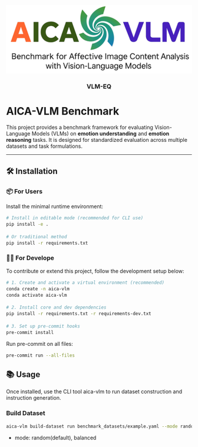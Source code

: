 <a id="readme-top"></a>

<!-- [![Contributors][contributors-shield]][contributors-url]
[![Forks][forks-shield]][forks-url]
[![Stargazers][stars-shield]][stars-url]
[![Issues][issues-shield]][issues-url]
[![Unlicense License][license-shield]][license-url]
[![LinkedIn][linkedin-shield]][linkedin-url] -->


<!-- PROJECT LOGO -->
<br />
<div align="center">
  <a href="https://github.com/Jax922/VLM-EQ">
    <img src="images/logo.png" alt="Logo" width="800" height="auto">
  </a>

  <h3 align="center">VLM-EQ</h3>

  <!-- <p align="center">
    An awesome README template to jumpstart your projects!
    <br />
    <a href="https://github.com/othneildrew/Best-README-Template"><strong>Explore the docs »</strong></a>
    <br />
    <br />
    <a href="https://github.com/othneildrew/Best-README-Template">View Demo</a>
    &middot;
    <a href="https://github.com/othneildrew/Best-README-Template/issues/new?labels=bug&template=bug-report---.md">Report Bug</a>
    &middot;
    <a href="https://github.com/othneildrew/Best-README-Template/issues/new?labels=enhancement&template=feature-request---.md">Request Feature</a>
  </p> -->
</div>


# AICA-VLM Benchmark

This project provides a benchmark framework for evaluating Vision-Language Models (VLMs) on **emotion understanding** and **emotion reasoning** tasks.
It is designed for standardized evaluation across multiple datasets and task formulations.

---

## 🛠 Installation

### 📦 For Users

Install the minimal runtime environment:

```bash
# Install in editable mode (recommended for CLI use)
pip install -e .

# Or traditional method
pip install -r requirements.txt
```

### 🧑‍💻 For Develope
To contribute or extend this project, follow the development setup below:
```bash
# 1. Create and activate a virtual environment (recommended)
conda create -n aica-vlm
conda activate aica-vlm

# 2. Install core and dev dependencies
pip install -r requirements.txt -r requirements-dev.txt

# 3. Set up pre-commit hooks
pre-commit install
```

Run pre-commit on all files:
```bash
pre-commit run --all-files
```

## 📚 Usage
Once installed, use the CLI tool aica-vlm to run dataset construction and instruction generation.
### Build Dataset
```bash
aica-vlm build-dataset run benchmark_datasets/example.yaml --mode random
```

* mode: random(default), balanced
